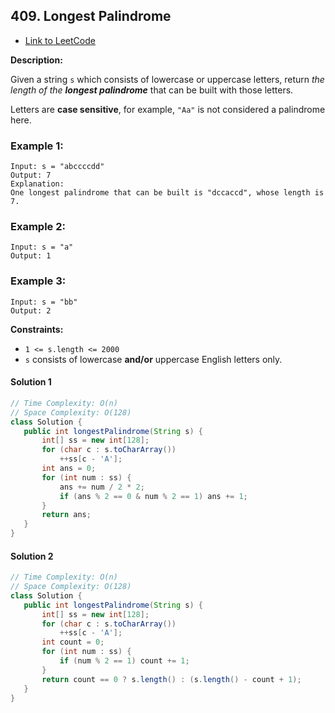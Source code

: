 ## 409. Longest Palindrome

- [Link to LeetCode](https://leetcode.com/problems/longest-palindrome/)

**Description:**



Given a string `s` which consists of lowercase or uppercase letters, return *the length of the **longest palindrome*** that can be built with those letters.

Letters are **case sensitive**, for example, `"Aa"` is not considered a palindrome here.



<!-- tabs:start -->

### **Example 1:**



```
Input: s = "abccccdd"
Output: 7
Explanation:
One longest palindrome that can be built is "dccaccd", whose length is 7.
```

### **Example 2:**

```
Input: s = "a"
Output: 1
```

### **Example 3:**

```
Input: s = "bb"
Output: 2
```



<!-- tabs:end -->



**Constraints:**

- `1 <= s.length <= 2000`
- `s` consists of lowercase **and/or** uppercase English letters only.









<!-- tabs:start -->

#### **Solution 1**



```java
// Time Complexity: O(n)
// Space Complexity: O(128)
class Solution {
   public int longestPalindrome(String s) {
       int[] ss = new int[128];
       for (char c : s.toCharArray())
           ++ss[c - 'A'];
       int ans = 0;
       for (int num : ss) {
           ans += num / 2 * 2;
           if (ans % 2 == 0 & num % 2 == 1) ans += 1;
       }
       return ans;
   }
}
```





#### **Solution 2**



```java
// Time Complexity: O(n)
// Space Complexity: O(128)
class Solution {
   public int longestPalindrome(String s) {
       int[] ss = new int[128];
       for (char c : s.toCharArray())
           ++ss[c - 'A'];
       int count = 0;
       for (int num : ss) {
           if (num % 2 == 1) count += 1;
       }
       return count == 0 ? s.length() : (s.length() - count + 1);
   }
}
```





<!-- tabs:end -->



